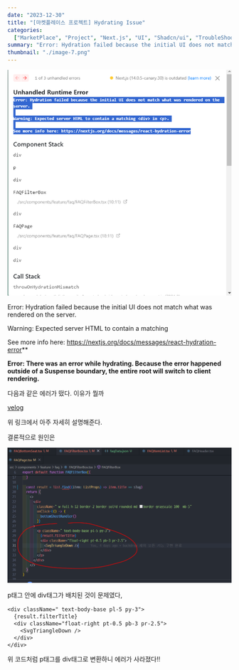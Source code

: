 ```yaml
---
date: "2023-12-30"
title: "[마켓플레이스 프로젝트] Hydrating Issue"
categories:
  ["MarketPlace", "Project", "Next.js", "UI", "Shadcn/ui", "TroubleShooting"]
summary: "Error: Hydration failed because the initial UI does not match what was rendered on the server."
thumbnail: "./image-7.png"
---
```


![alt text](image-7.png)

Error: Hydration failed because the initial UI does not match what was rendered on the server.

Warning: Expected server HTML to contain a matching

See more info here: https://nextjs.org/docs/messages/react-hydration-error**

**Error: There was an error while hydrating. Because the error happened outside of a Suspense boundary, the entire root will switch to client rendering.**

다음과 같은 에러가 떴다. 이유가 뭘까

[velog](https://velog.io/@juurom/TIL-react-hydration-error-원인-및-해결방법-feat.-react-calendar)

위 링크에서 아주 자세히 설명해준다.

결론적으로 원인은

![alt text](image-8.png)

p태그 안에 div태그가 배치된 것이 문제였다,

```tsx
<div className=" text-body-base pl-5 py-3">
  {result.filterTitle}
  <div className="float-right pt-0.5 pb-3 pr-2.5">
    <SvgTriangleDown />
  </div>
</div>
```

위 코드처럼 p태그를 div태그로 변환하니 에러가 사라졌다!!

